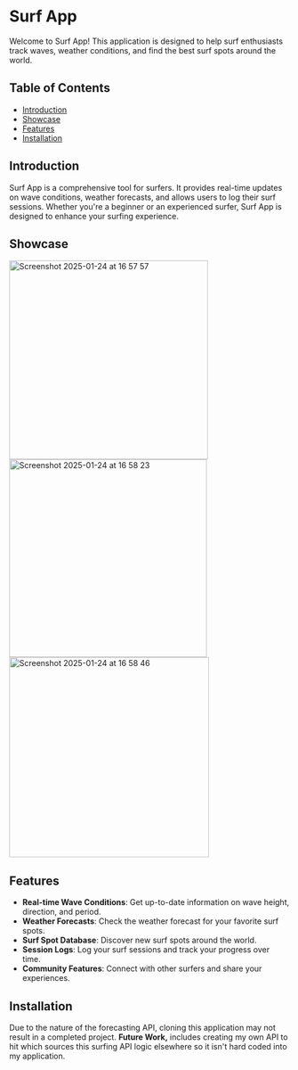 # Surf App

Welcome to Surf App! This application is designed to help surf enthusiasts track waves, weather conditions, and find the best surf spots around the world.

## Table of Contents

- [Introduction](#introduction)
- [Showcase](#showcase)
- [Features](#features)
- [Installation](#installation)

## Introduction

Surf App is a comprehensive tool for surfers. It provides real-time updates on wave conditions, weather forecasts, and allows users to log their surf sessions. Whether you're a beginner or an experienced surfer, Surf App is designed to enhance your surfing experience.

## Showcase
<img width="357" alt="Screenshot 2025-01-24 at 16 57 57" src="https://github.com/user-attachments/assets/42c711dc-c2a3-4edf-a174-3e099f19ec38" />

<img width="355" alt="Screenshot 2025-01-24 at 16 58 23" src="https://github.com/user-attachments/assets/c1785615-3281-4869-95e1-c987c51a6b55" />

<img width="359" alt="Screenshot 2025-01-24 at 16 58 46" src="https://github.com/user-attachments/assets/037d7110-5f5a-4de0-afcb-9c98e964a175" />





## Features

- **Real-time Wave Conditions**: Get up-to-date information on wave height, direction, and period.
- **Weather Forecasts**: Check the weather forecast for your favorite surf spots.
- **Surf Spot Database**: Discover new surf spots around the world.
- **Session Logs**: Log your surf sessions and track your progress over time.
- **Community Features**: Connect with other surfers and share your experiences.

## Installation
Due to the nature of the forecasting API, cloning this application may not result in a completed project.
**Future Work,** includes creating my own API to hit which sources this surfing API logic elsewhere so it isn't hard coded into my application.


